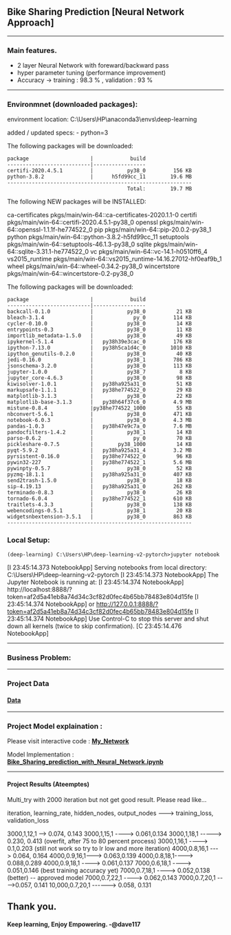 ## Bike Sharing Prediction [Neural Network Approach]
---



### Main features.
- 2 layer Neural Network with foreward/backward pass
- hyper parameter tuning (performance improvement)
- Accuracy -> training : 98.3 % , validation : 93 % 


---

### Environmnet (downloaded packages):
environment location: C:\Users\HP\anaconda3\envs\deep-learning

  added / updated specs:
    - python=3


The following packages will be downloaded:

    package                    |            build
    ---------------------------|-----------------
    certifi-2020.4.5.1         |           py38_0         156 KB
    python-3.8.2               |      h5fd99cc_11        19.6 MB
    ------------------------------------------------------------
                                           Total:        19.7 MB

The following NEW packages will be INSTALLED:

  ca-certificates    pkgs/main/win-64::ca-certificates-2020.1.1-0
  certifi            pkgs/main/win-64::certifi-2020.4.5.1-py38_0
  openssl            pkgs/main/win-64::openssl-1.1.1f-he774522_0
  pip                pkgs/main/win-64::pip-20.0.2-py38_1
  python             pkgs/main/win-64::python-3.8.2-h5fd99cc_11
  setuptools         pkgs/main/win-64::setuptools-46.1.3-py38_0
  sqlite             pkgs/main/win-64::sqlite-3.31.1-he774522_0
  vc                 pkgs/main/win-64::vc-14.1-h0510ff6_4
  vs2015_runtime     pkgs/main/win-64::vs2015_runtime-14.16.27012-hf0eaf9b_1
  wheel              pkgs/main/win-64::wheel-0.34.2-py38_0
  wincertstore       pkgs/main/win-64::wincertstore-0.2-py38_0
  
  The following packages will be downloaded:

    package                    |            build
    ---------------------------|-----------------
    backcall-0.1.0             |           py38_0          21 KB
    bleach-3.1.4               |             py_0         114 KB
    cycler-0.10.0              |           py38_0          14 KB
    entrypoints-0.3            |           py38_0          11 KB
    importlib_metadata-1.5.0   |           py38_0          49 KB
    ipykernel-5.1.4            |   py38h39e3cac_0         176 KB
    ipython-7.13.0             |   py38h5ca1d4c_0        1010 KB
    ipython_genutils-0.2.0     |           py38_0          40 KB
    jedi-0.16.0                |           py38_1         786 KB
    jsonschema-3.2.0           |           py38_0         113 KB
    jupyter-1.0.0              |           py38_7           8 KB
    jupyter_core-4.6.3         |           py38_0          98 KB
    kiwisolver-1.0.1           |   py38ha925a31_0          51 KB
    markupsafe-1.1.1           |   py38he774522_0          29 KB
    matplotlib-3.1.3           |           py38_0          22 KB
    matplotlib-base-3.1.3      |   py38h64f37c6_0         4.9 MB
    mistune-0.8.4              |py38he774522_1000          55 KB
    nbconvert-5.6.1            |           py38_0         471 KB
    notebook-6.0.3             |           py38_0         4.3 MB
    pandas-1.0.3               |   py38h47e9c7a_0         7.6 MB
    pandocfilters-1.4.2        |           py38_1          14 KB
    parso-0.6.2                |             py_0          70 KB
    pickleshare-0.7.5          |        py38_1000          14 KB
    pyqt-5.9.2                 |   py38ha925a31_4         3.2 MB
    pyrsistent-0.16.0          |   py38he774522_0          96 KB
    pywin32-227                |   py38he774522_1         5.6 MB
    pywinpty-0.5.7             |           py38_0          52 KB
    pyzmq-18.1.1               |   py38ha925a31_0         407 KB
    send2trash-1.5.0           |           py38_0          18 KB
    sip-4.19.13                |   py38ha925a31_0         262 KB
    terminado-0.8.3            |           py38_0          26 KB
    tornado-6.0.4              |   py38he774522_1         610 KB
    traitlets-4.3.3            |           py38_0         138 KB
    webencodings-0.5.1         |           py38_1          20 KB
    widgetsnbextension-3.5.1   |           py38_0         863 KB
    ------------------------------------------------------------
    
    
   ### Local Setup:
    (deep-learning) C:\Users\HP\deep-learning-v2-pytorch>jupyter notebook
[I 23:45:14.373 NotebookApp] Serving notebooks from local directory: C:\Users\HP\deep-learning-v2-pytorch
[I 23:45:14.373 NotebookApp] The Jupyter Notebook is running at:
[I 23:45:14.374 NotebookApp] http://localhost:8888/?token=af2d5a41eb8a74d34c3cf82d0fec4b65bb78483e804d15fe
[I 23:45:14.374 NotebookApp]  or http://127.0.0.1:8888/?token=af2d5a41eb8a74d34c3cf82d0fec4b65bb78483e804d15fe
[I 23:45:14.374 NotebookApp] Use Control-C to stop this server and shut down all kernels (twice to skip confirmation).
[C 23:45:14.476 NotebookApp]

---

### Business Problem: 

---

### Project Data
#### [Data](https://github.com/vedantdave77/project.Orca/tree/master/Project/project-bikesharing/Bike-Sharing-Dataset)

---

### Project Model explaination :
Please visit interactive code : **[My_Network](https://github.com/vedantdave77/project.Orca/blob/master/Project/project-bikesharing/My_Neural_Network_Approach.py.py)**

Model Implementation : **[Bike_Sharing_prediction_with_Neural_Network.ipynb](https://github.com/vedantdave77/project.Orca/blob/master/Project/project-bikesharing/Bike_Sharing_prediction_with_Neural_Network.ipynb)** 

---

#### Project Results (Ateemptes)
Multi_try with 2000 iteration but not get good result.
Please read like...

iteration, learning_rate, hidden_nodes, output_nodes ---> training_loss, validation_loss

3000,1,12,1 --> 0.074, 0.143
3000,1,15,1 ----> 0.061,0.134
3000,1,18,1 -----> 0.230, 0.413 (overfit, after 75 to 80 percent process)
3000,1,16,1 ----> 0.1,0.203 (still not work so try to lr low and more iteration)
4000,0.8,16,1 ---> 0.064, 0.164
4000,0.9,16,1---> 0.063,0.139
4000,0.8,18,1----> 0.088,0.289
4000,0.9,18,1 ----> 0.061,0.137
7000,0.6,18,1 ----> 0.051,0.146 (best training accuracy yet)
7000,0.7,18,1 ----> 0.052,0.138 (better) -- approved model
7000,0.7,22,1 ----> 0.062,0.143
7000,0.7,20,1 ---->0.057, 0.141
10,000,0.7,20,1 ------> 0.058, 0.131

Thank you. 
---
#### Keep learning, Enjoy Empowering. -@dave117
